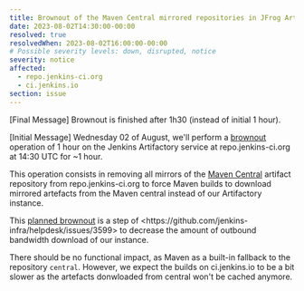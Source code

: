 ```yaml
---
title: Brownout of the Maven Central mirrored repositories in JFrog Artifactory (repo.jenkins-ci.org)
date: 2023-08-02T14:30:00-00:00
resolved: true
resolvedWhen: 2023-08-02T16:00:00-00:00
# Possible severity levels: down, disrupted, notice
severity: notice
affected:
  - repo.jenkins-ci.org
  - ci.jenkins.io
section: issue
---
```


[Final Message]
Brownout is finished after 1h30 (instead of initial 1 hour).

[Initial Message]
Wednesday 02 of August, we'll perform a [brownout](https://en.wikipedia.org/wiki/Brownout_(software_engineering)) operation of 1 hour on the Jenkins Artifactory service at repo.jenkins-ci.org at 14:30 UTC for ~1 hour.

This operation consists in removing all mirrors of the [Maven Central](https://search.maven.org/) artifact repository from repo.jenkins-ci.org to force Maven builds to download mirrored artefacts from the Maven central instead of our Artifactory instance.

This [planned brownout](https://en.wikipedia.org/wiki/Brownout_(software_engineering)) is a step of <https://github.com/jenkins-infra/helpdesk/issues/3599> to decrease the amount of outbound bandwidth download of our instance.

There should be no functional impact, as Maven as a built-in fallback to the repository `central`.
However, we expect the builds on ci.jenkins.io to be a bit slower as the artefacts donwloaded from central won't be cached anymore.

